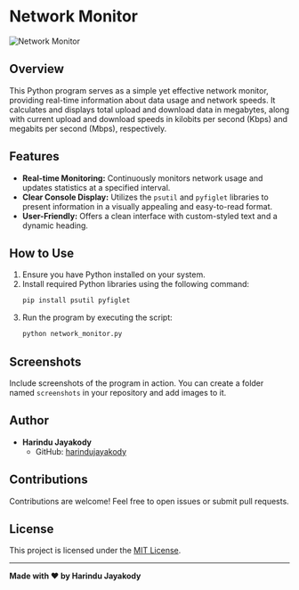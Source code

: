# Network Monitor

![Network Monitor](https://github.com/harindujayakody/network-monitor/assets/9878813/446c3b9a-543e-4c6e-a28e-341a611f3973)

## Overview

This Python program serves as a simple yet effective network monitor, providing real-time information about data usage and network speeds. It calculates and displays total upload and download data in megabytes, along with current upload and download speeds in kilobits per second (Kbps) and megabits per second (Mbps), respectively.

## Features

- **Real-time Monitoring:** Continuously monitors network usage and updates statistics at a specified interval.
- **Clear Console Display:** Utilizes the `psutil` and `pyfiglet` libraries to present information in a visually appealing and easy-to-read format.
- **User-Friendly:** Offers a clean interface with custom-styled text and a dynamic heading.

## How to Use

1. Ensure you have Python installed on your system.
2. Install required Python libraries using the following command:
   ```bash
   pip install psutil pyfiglet
   ```
3. Run the program by executing the script:
   ```bash
   python network_monitor.py
   ```

## Screenshots

Include screenshots of the program in action. You can create a folder named `screenshots` in your repository and add images to it.

## Author

- **Harindu Jayakody**
  - GitHub: [harindujayakody](https://github.com/harindujayakody)

## Contributions

Contributions are welcome! Feel free to open issues or submit pull requests.

## License

This project is licensed under the [MIT License](LICENSE.md).

---

**Made with ❤️ by Harindu Jayakody**